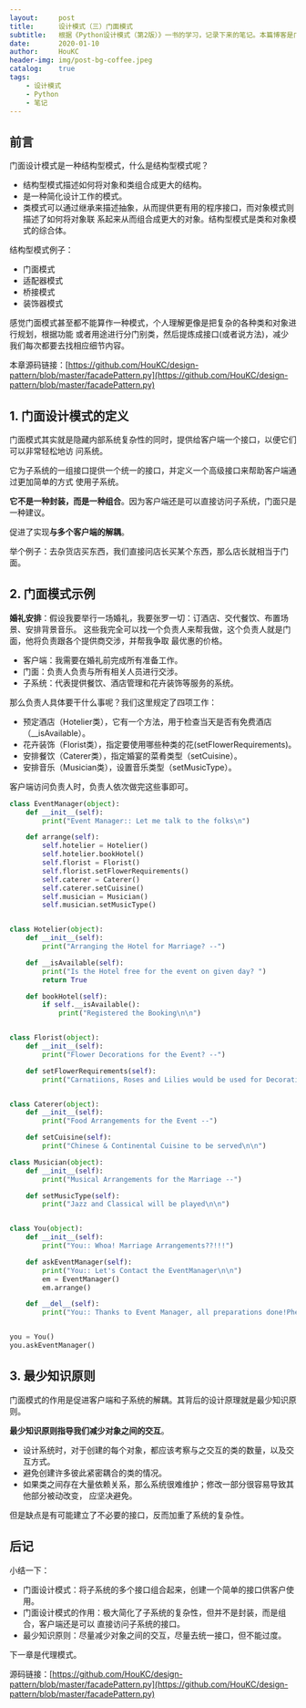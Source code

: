 ```yaml
---
layout:     post
title:      设计模式（三）门面模式
subtitle:   根据《Python设计模式（第2版）》一书的学习，记录下来的笔记。本篇博客是门面模式，是一种结构型模式。
date:       2020-01-10
author:     HouKC
header-img: img/post-bg-coffee.jpeg
catalog:    true
tags:
    - 设计模式
    - Python
    - 笔记
---
```


## 前言
门面设计模式是一种结构型模式，什么是结构型模式呢？
- 结构型模式描述如何将对象和类组合成更大的结构。
- 是一种简化设计工作的模式。
- 类模式可以通过继承来描述抽象，从而提供更有用的程序接口，而对象模式则描述了如何将对象联
系起来从而组合成更大的对象。结构型模式是类和对象模式的综合体。

结构型模式例子：
- 门面模式
- 适配器模式
- 桥接模式
- 装饰器模式

感觉门面模式甚至都不能算作一种模式，个人理解更像是把复杂的各种类和对象进行规划，根据功能
或者用途进行分门别类，然后提炼成接口(或者说方法)，减少我们每次都要去找相应细节内容。

本章源码链接：[https://github.com/HouKC/design-pattern/blob/master/facadePattern.py](https://github.com/HouKC/design-pattern/blob/master/facadePattern.py)

## 1. 门面设计模式的定义
门面模式其实就是隐藏内部系统复杂性的同时，提供给客户端一个接口，以便它们可以非常轻松地访
问系统。

它为子系统的一组接口提供一个统一的接口，并定义一个高级接口来帮助客户端通过更加简单的方式
使用子系统。

**它不是一种封装，而是一种组合**。因为客户端还是可以直接访问子系统，门面只是一种建议。

促进了实现**与多个客户端的解耦**。

举个例子：去杂货店买东西，我们直接问店长买某个东西，那么店长就相当于门面。

## 2. 门面模式示例
**婚礼安排**：假设我要举行一场婚礼，我要张罗一切：订酒店、交代餐饮、布置场景、安排背景音乐。
这些我完全可以找一个负责人来帮我做，这个负责人就是门面，他将负责跟各个提供商交涉，并帮我争取
最优惠的价格。
- 客户端：我需要在婚礼前完成所有准备工作。
- 门面：负责人负责与所有相关人员进行交涉。
- 子系统：代表提供餐饮、酒店管理和花卉装饰等服务的系统。

那么负责人具体要干什么事呢？我们这里规定了四项工作：
- 预定酒店（Hotelier类），它有一个方法，用于检查当天是否有免费酒店（\_\_isAvailable）。
- 花卉装饰（Florist类），指定要使用哪些种类的花(setFlowerRequirements)。
- 安排餐饮（Caterer类），指定婚宴的菜肴类型（setCuisine）。
- 安排音乐（Musician类），设置音乐类型（setMusicType）。

客户端访问负责人时，负责人依次做完这些事即可。

```python
class EventManager(object):
    def __init__(self):
        print("Event Manager:: Let me talk to the folks\n")

    def arrange(self):
        self.hotelier = Hotelier()
        self.hotelier.bookHotel()
        self.florist = Florist()
        self.florist.setFlowerRequirements()
        self.caterer = Caterer()
        self.caterer.setCuisine()
        self.musician = Musician()
        self.musician.setMusicType()


class Hotelier(object):
    def __init__(self):
        print("Arranging the Hotel for Marriage? --")

    def __isAvailable(self):
        print("Is the Hotel free for the event on given day? ")
        return True

    def bookHotel(self):
        if self.__isAvailable():
            print("Registered the Booking\n\n")


class Florist(object):
    def __init__(self):
        print("Flower Decorations for the Event? --")

    def setFlowerRequirements(self):
        print("Carnatiions, Roses and Lilies would be used for Decorations\n\n")


class Caterer(object):
    def __init__(self):
        print("Food Arrangements for the Event --")

    def setCuisine(self):
        print("Chinese & Continental Cuisine to be served\n\n")

class Musician(object):
    def __init__(self):
        print("Musical Arrangements for the Marriage --")

    def setMusicType(self):
        print("Jazz and Classical will be played\n\n")


class You(object):
    def __init__(self):
        print("You:: Whoa! Marriage Arrangements??!!!")

    def askEventManager(self):
        print("You:: Let's Contact the EventManager\n\n")
        em = EventManager()
        em.arrange()

    def __del__(self):
        print("You:: Thanks to Event Manager, all preparations done!Phew! ")


you = You()
you.askEventManager()
```

## 3. 最少知识原则
门面模式的作用是促进客户端和子系统的解耦。其背后的设计原理就是最少知识原则。

**最少知识原则指导我们减少对象之间的交互**。

- 设计系统时，对于创建的每个对象，都应该考察与之交互的类的数量，以及交互方式。
- 避免创建许多彼此紧密耦合的类的情况。
- 如果类之间存在大量依赖关系，那么系统很难维护；修改一部分很容易导致其他部分被动改变，
应坚决避免。

但是缺点是有可能建立了不必要的接口，反而加重了系统的复杂性。

## 后记
小结一下：
- 门面设计模式：将子系统的多个接口组合起来，创建一个简单的接口供客户使用。
- 门面设计模式的作用：极大简化了子系统的复杂性，但并不是封装，而是组合，客户端还是可以
直接访问子系统的接口。
- 最少知识原则：尽量减少对象之间的交互，尽量去统一接口，但不能过度。

下一章是代理模式。

源码链接：[https://github.com/HouKC/design-pattern/blob/master/facadePattern.py](https://github.com/HouKC/design-pattern/blob/master/facadePattern.py)